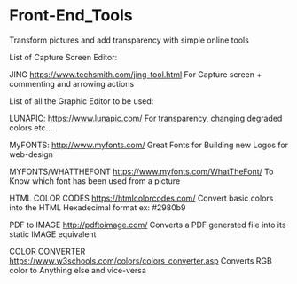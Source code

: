 # Front-End_Tools
Transform pictures and add transparency with simple online tools

List of Capture Screen Editor:

JING
https://www.techsmith.com/jing-tool.html
For Capture screen + commenting and arrowing actions


List of all the Graphic Editor to be used:

LUNAPIC:
https://www.lunapic.com/
For transparency, changing degraded colors etc...

MyFONTS:
http://www.myfonts.com/
Great Fonts for Building new Logos for web-design

MYFONTS/WHATTHEFONT
https://www.myfonts.com/WhatTheFont/
To Know which font has been used from a picture

HTML COLOR CODES
https://htmlcolorcodes.com/
Convert basic colors into the HTML Hexadecimal format ex: #2980b9

PDF to IMAGE
http://pdftoimage.com/
Converts a PDF generated file into its static IMAGE equivalent

COLOR CONVERTER
https://www.w3schools.com/colors/colors_converter.asp
Converts RGB color to Anything else and vice-versa
